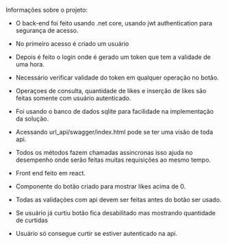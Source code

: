 
Informações sobre o projeto:

- O back-end foi feito usando .net core, usando jwt authentication para segurança de acesso.
- No primeiro acesso é criado um usuário
- Depois é feito o login onde é gerado um token que tem a validade de uma hora.
- Necessário verificar validade do token em qualquer operação no botão.
- Operaçoes de consulta, quantidade de likes e inserção de likes são feitas somente  com usuário autenticado.
- Foi usando o banco de dados sqlite para facilidade na implementação da solução.
- Acessando url_api/swagger/index.html pode se ter uma visão de toda api.
- Todos os métodos fazem chamadas assincronas isso ajuda no desempenho onde serão feitas muitas requisições ao mesmo tempo.

- Front end feito em react.
- Componente do botão criado para mostrar likes acima de 0.
- Todas as validações com api devem ser feitas antes do botão ser usado.
- Se  usuário já curtiu botão fica desabilitado mas mostrando quantidade de curtidas
- Usuário só consegue curtir se estiver autenticado na api.

